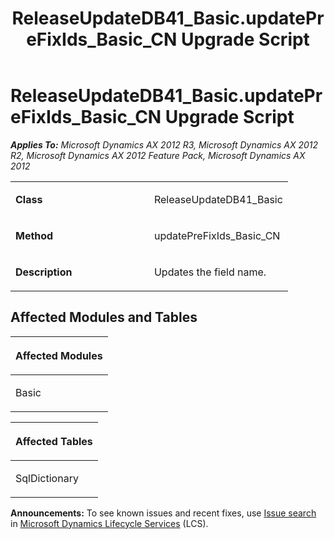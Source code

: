 ﻿---
title: ReleaseUpdateDB41_Basic.updatePreFixIds_Basic_CN Upgrade Script
TOCTitle: ReleaseUpdateDB41_Basic.updatePreFixIds_Basic_CN Upgrade Script
ms:assetid: 92650648-0b6a-efaf-8a94-b60473875fca
ms:mtpsurl: https://msdn.microsoft.com/en-us/library/JJ736606(v=AX.60)
ms:contentKeyID: 49709797
ms.date: 05/18/2015
mtps_version: v=AX.60
---

# ReleaseUpdateDB41\_Basic.updatePreFixIds\_Basic\_CN Upgrade Script 


_**Applies To:** Microsoft Dynamics AX 2012 R3, Microsoft Dynamics AX 2012 R2, Microsoft Dynamics AX 2012 Feature Pack, Microsoft Dynamics AX 2012_

<table>
<colgroup>
<col style="width: 50%" />
<col style="width: 50%" />
</colgroup>
<tbody>
<tr class="odd">
<td><p><strong>Class</strong></p></td>
<td><p>ReleaseUpdateDB41_Basic</p></td>
</tr>
<tr class="even">
<td><p><strong>Method</strong></p></td>
<td><p>updatePreFixIds_Basic_CN</p></td>
</tr>
<tr class="odd">
<td><p><strong>Description</strong></p></td>
<td><p>Updates the field name.</p></td>
</tr>
</tbody>
</table>


## Affected Modules and Tables

<table>
<colgroup>
<col style="width: 100%" />
</colgroup>
<thead>
<tr class="header">
<th><p>Affected Modules</p></th>
</tr>
</thead>
<tbody>
<tr class="odd">
<td><p>Basic</p></td>
</tr>
</tbody>
</table>


<table>
<colgroup>
<col style="width: 100%" />
</colgroup>
<thead>
<tr class="header">
<th><p>Affected Tables</p></th>
</tr>
</thead>
<tbody>
<tr class="odd">
<td><p>SqlDictionary</p></td>
</tr>
</tbody>
</table>

  
**Announcements:** To see known issues and recent fixes, use [Issue search](http://go.microsoft.com/fwlink/?linkid=389258) in [Microsoft Dynamics Lifecycle Services](http://go.microsoft.com/fwlink/?linkid=306505) (LCS).

